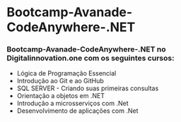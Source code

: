 # Bootcamp-Avanade-CodeAnywhere-.NET
### Bootcamp-Avanade-CodeAnywhere-.NET no Digitalinnovation.one com os seguintes cursos:
- Lógica de Programação Essencial
- Introdução ao Git e ao GitHub
- SQL SERVER - Criando suas primeiras consultas
- Orientação a objetos em .NET
- Introdução a microsserviços com .Net
- Desenvolvimento de aplicações com .Net
